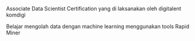 Associate Data Scientist Certification yang di laksanakan oleh digitalent komdigi

Belajar mengolah data dengan machine learning menggunakan tools Rapid Miner

